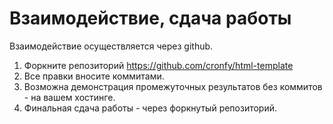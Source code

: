 # Взаимодействие, сдача работы

Взаимодействие осуществляется через github.

1. Форкните репозиторий https://github.com/cronfy/html-template
2. Все правки вносите коммитами.
3. Возможна демонстрация промежуточных результатов без коммитов - на вашем
хостинге.
4. Финальная сдача работы - через форкнутый репозиторий.